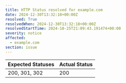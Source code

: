```yaml
---
title: HTTP Status resolved for example.com
date: 2024-12-30T13:32:18+00:00Z
resolved: True
resolvedWhen: 2024-12-30T13:32:18+00:00Z
resolvedStartTime: 2024-10-25T21:09:43.191474+00:00
severity: notice
affected:
  - example.com
section: issue
---
```


| Expected Statuses | Actual Status  |
|-------------------|----------------|
| 200, 301, 302 | 200 |
